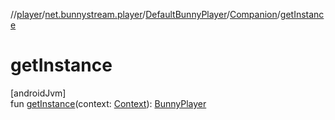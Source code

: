 //[player](../../../../index.md)/[net.bunnystream.player](../../index.md)/[DefaultBunnyPlayer](../index.md)/[Companion](index.md)/[getInstance](get-instance.md)

# getInstance

[androidJvm]\
fun [getInstance](get-instance.md)(context: [Context](https://developer.android.com/reference/kotlin/android/content/Context.html)): [BunnyPlayer](../../../net.bunnystream.player.common/-bunny-player/index.md)
